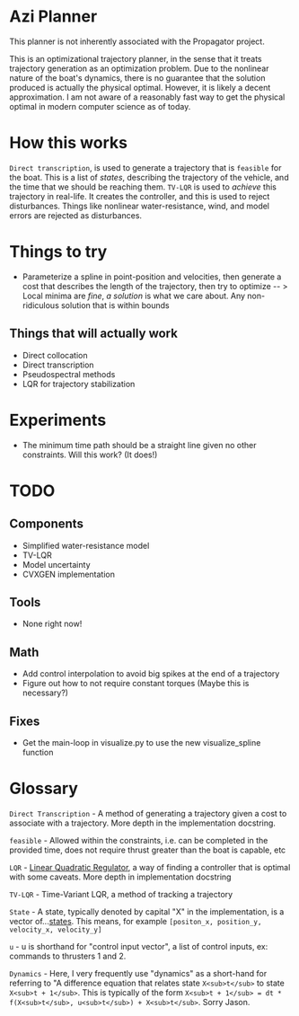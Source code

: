 Azi Planner
===========

This planner is not inherently associated with the Propagator project. 

This is an optimizational trajectory planner, in the sense that it treats trajectory generation as an optimization problem. Due to the nonlinear nature of the boat's dynamics, there is no guarantee that the solution produced is actually the physical optimal. However, it is likely a decent approximation. I am not aware of a reasonably fast way to get the physical optimal in modern computer science as of today.

# How this works
`Direct transcription`, is used to generate a trajectory that is `feasible` for the boat. This is a list of *states*, describing the trajectory of the vehicle, and the time that we should be reaching them. `TV-LQR` is used to *achieve* this trajectory in real-life. It creates the controller, and this is used to reject disturbances. Things like nonlinear water-resistance, wind, and model errors are rejected as disturbances.

# Things to try
- Parameterize a spline in point-position and velocities, then generate a cost that describes the length of the trajectory, then try to optimize
-- > Local minima are _fine_, *a solution* is what we care about. Any non-ridiculous solution that is within bounds

## Things that will actually work
- Direct collocation
- Direct transcription
- Pseudospectral methods
- LQR for trajectory stabilization


# Experiments

- The minimum time path should be a straight line given no other constraints. Will this work? (It does!)

# TODO

## Components
- Simplified water-resistance model
- TV-LQR
- Model uncertainty
- CVXGEN implementation

## Tools
- None right now!

## Math

- Add control interpolation to avoid big spikes at the end of a trajectory
- Figure out how to not require constant torques (Maybe this is necessary?)

## Fixes

- Get the main-loop in visualize.py to use the new visualize_spline function


# Glossary

`Direct Transcription` - A method of generating a trajectory given a cost to associate with a trajectory. More depth in the implementation docstring.

`feasible` - Allowed within the constraints, i.e. can be completed in the provided time, does not require thrust greater than the boat is capable, etc

`LQR` - [Linear Quadratic Regulator](https://en.wikipedia.org/wiki/Linear-quadratic_regulator), a way of finding a controller that is optimal with some caveats. More depth in implementation docstring

`TV-LQR` - Time-Variant LQR, a method of tracking a trajectory

`State` - A state, typically denoted by capital "X" in the implementation, is a vector of...[states](https://i.imgur.com/xwXs2.png). This means, for example `[positon_x, position_y, velocity_x, velocity_y]`

`u` - u is shorthand for "control input vector", a list of control inputs, ex: commands to thrusters 1 and 2.

`Dynamics` - Here, I very frequently use "dynamics" as a short-hand for referring to "A difference equation that relates state `X<sub>t</sub>` to state `X<sub>t + 1</sub>`. This is typically of the form `X<sub>t + 1</sub> = dt * f(X<sub>t</sub>, u<sub>t</sub>) + X<sub>t</sub>`. Sorry Jason.

